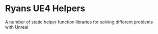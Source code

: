 # Ryans UE4 Helpers

A number of static helper function libraries for solving different problems with Unreal